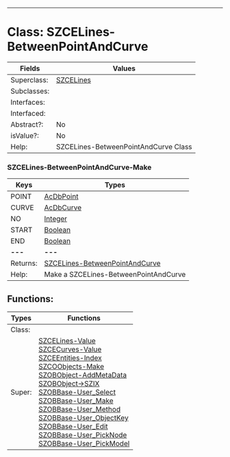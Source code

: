 ---------

# Class:	SZCELines-BetweenPointAndCurve

| Fields | Values |
| --------- | --------- |
| Superclass: | [SZCELines](SZCELines.html) |
| Subclasses: |  |
| Interfaces: |  |
| Interfaced: |  |
| Abstract?: | No |
| isValue?: | No |
| Help: | SZCELines-BetweenPointAndCurve Class |

### SZCELines-BetweenPointAndCurve-Make

| Keys | Types |
| --------- | --------- |
| POINT | [AcDbPoint](AcDbPoint.html) |
| CURVE | [AcDbCurve](AcDbCurve.html) |
| NO | [Integer](Integer.html) |
| START | [Boolean](Boolean.html) |
| END | [Boolean](Boolean.html) |
| **---** | **---** |
| Returns: | [SZCELines-BetweenPointAndCurve](SZCELines-BetweenPointAndCurve.html) |
| Help: | Make a SZCELines-BetweenPointAndCurve |


## Functions:

| Types | Functions |
| --------- | --------- |
| Class: |  |
| Super: | [SZCELines-Value](SZCELines.html) <br> [SZCECurves-Value](SZCECurves.html) <br> [SZCEEntities-Index](SZCEEntities.html) <br> [SZCOObjects-Make](SZCOObjects.html) <br> [SZOBObject-AddMetaData](SZOBObject.html) <br> [SZOBObject->SZIX](SZOBObject.html) <br> [SZOBBase-User_Select](SZOBBase.html) <br> [SZOBBase-User_Make](SZOBBase.html) <br> [SZOBBase-User_Method](SZOBBase.html) <br> [SZOBBase-User_ObjectKey](SZOBBase.html) <br> [SZOBBase-User_Edit](SZOBBase.html) <br> [SZOBBase-User_PickNode](SZOBBase.html) <br> [SZOBBase-User_PickModel](SZOBBase.html) |


